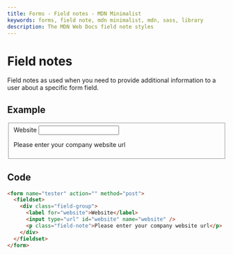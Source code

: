```yaml
---
title: Forms - Field notes - MDN Minimalist
keywords: forms, field note, mdn minimalist, mdn, sass, library
description: The MDN Web Docs field note styles
---
```


# Field notes

Field notes as used when you need to provide additional information to a user about a specific form field.

## Example

<form name="tester" action="" method="post">
    <fieldset>
        <div class="field-group">
            <label for="website">Website</label>
            <input type="url" id="website" name="website" />
            <p class="field-note">Please enter your company website url</p>
        </div>
    </fieldset>
</form>

## Code

```html
<form name="tester" action="" method="post">
  <fieldset>
    <div class="field-group">
      <label for="website">Website</label>
      <input type="url" id="website" name="website" />
      <p class="field-note">Please enter your company website url</p>
    </div>
  </fieldset>
</form>
```
